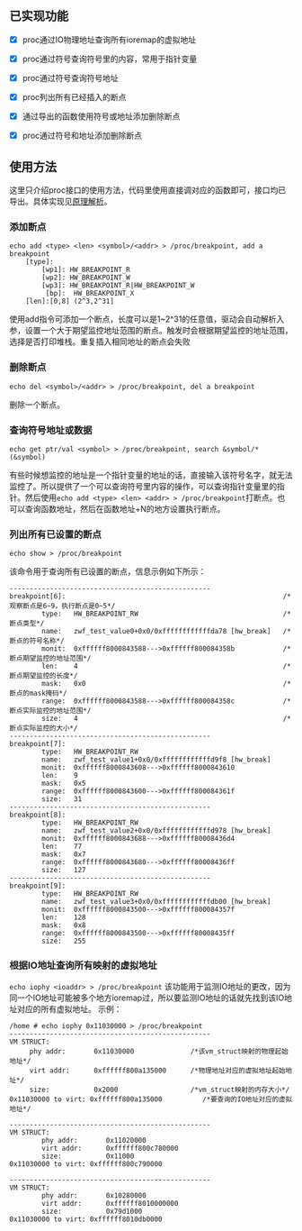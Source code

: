 ## 已实现功能
- [x] proc通过IO物理地址查询所有ioremap的虚拟地址   
- [x] proc通过符号查询符号里的内容，常用于指针变量
- [x] proc通过符号查询符号地址
- [x] proc列出所有已经插入的断点 
- [x] 通过导出的函数使用符号或地址添加删除断点
- [x] proc通过符号和地址添加删除断点


## 使用方法

这里只介绍proc接口的使用方法，代码里使用直接调对应的函数即可，接口均已导出。具体实现见[原理解析](./doc/硬件断点驱动解析.md)。

### 添加断点

```
echo add <type> <len> <symbol>/<addr> > /proc/breakpoint, add a breakpoint
	[type]:
		[wp1]: HW_BREAKPOINT_R
		[wp2]: HW_BREAKPOINT_W
		[wp3]: HW_BREAKPOINT_R|HW_BREAKPOINT_W
		 [bp]:  HW_BREAKPOINT_X
	[len]:[0,8] (2^3,2^31]
```

使用add指令可添加一个断点，长度可以是1~2^31的任意值，驱动会自动解析入参，设置一个大于期望监控地址范围的断点。触发时会根据期望监控的地址范围，选择是否打印堆栈。重复插入相同地址的断点会失败

### 删除断点

`echo del <symbol>/<addr> > /proc/breakpoint, del a breakpoint `

删除一个断点。

### 查询符号地址或数据

`echo get ptr/val <symbol> > /proc/breakpoint, search &symbol/*(&symbol)`

有些时候想监控的地址是一个指针变量的地址的话，直接输入该符号名字，就无法监控了。所以提供了一个可以查询符号里内容的操作，可以查询指针变量里的指针。然后使用`echo add <type> <len> <addr> > /proc/breakpoint`打断点。也可以查询函数地址，然后在函数地址+N的地方设置执行断点。

### 列出所有已设置的断点

`echo show > /proc/breakpoint`

该命令用于查询所有已设置的断点，信息示例如下所示：

```
--------------------------------------------------
breakpoint[6]:														/*观察断点是6~9，执行断点是0~5*/
        type:   HW_BREAKPOINT_RW									/*断点类型*/
        name:   zwf_test_value0+0x0/0xffffffffffffda78 [hw_break]	/*断点的符号名称*/
        monit:  0xffffff8000843588--->0xffffff800084358b			/*断点期望监控的地址范围*/
        len:    4													/*断点期望监控的长度*/
        mask:   0x0													/*断点的mask掩码*/
        range:  0xffffff8000843588--->0xffffff800084358c			/*断点实际监控的地址范围*/
        size:   4													/*断点实际监控的大小*/
--------------------------------------------------
breakpoint[7]:
        type:   HW_BREAKPOINT_RW
        name:   zwf_test_value1+0x0/0xffffffffffffd9f8 [hw_break]
        monit:  0xffffff8000843608--->0xffffff8000843610
        len:    9
        mask:   0x5
        range:  0xffffff8000843600--->0xffffff800084361f
        size:   31
--------------------------------------------------
breakpoint[8]:
        type:   HW_BREAKPOINT_RW
        name:   zwf_test_value2+0x0/0xffffffffffffd978 [hw_break]
        monit:  0xffffff8000843688--->0xffffff80008436d4
        len:    77
        mask:   0x7
        range:  0xffffff8000843680--->0xffffff80008436ff
        size:   127
--------------------------------------------------
breakpoint[9]:
        type:   HW_BREAKPOINT_RW
        name:   zwf_test_value3+0x0/0xffffffffffffdb00 [hw_break]
        monit:  0xffffff8000843500--->0xffffff800084357f
        len:    128
        mask:   0x8
        range:  0xffffff8000843500--->0xffffff80008435ff
        size:   255

```

### 根据IO地址查询所有映射的虚拟地址

`echo iophy <ioaddr> > /proc/breakpoint`
该功能用于监测IO地址的更改，因为同一个IO地址可能被多个地方ioremap过，所以要监测IO地址的话就先找到该IO地址对应的所有虚拟地址。
示例：
```
/home # echo iophy 0x11030000 > /proc/breakpoint
--------------------------------------------------
VM STRUCT:
     phy addr:       0x11030000              /*该vm_struct映射的物理起始地址*/
     virt addr:      0xffffff800a135000      /*物理地址对应的虚拟地址起始地址*/
     size:           0x2000                  /*vm_struct映射的内存大小*/
0x11030000 to virt: 0xffffff800a135000          /*要查询的IO地址对应的虚拟地址*/

--------------------------------------------------
VM STRUCT:
        phy addr:       0x11020000
        virt addr:      0xffffff800c780000
        size:           0x11000
0x11030000 to virt: 0xffffff800c790000

--------------------------------------------------
VM STRUCT:
        phy addr:       0x10280000
        virt addr:      0xffffff8010000000
        size:           0x79d1000
0x11030000 to virt: 0xffffff8010db0000

```

